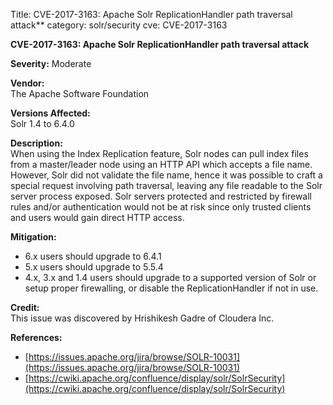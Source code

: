 Title: CVE-2017-3163: Apache Solr ReplicationHandler path traversal attack**
category: solr/security
cve: CVE-2017-3163

**CVE-2017-3163: Apache Solr ReplicationHandler path traversal attack**

**Severity:** Moderate

**Vendor:**  
The Apache Software Foundation

**Versions Affected:**  
Solr 1.4 to 6.4.0

**Description:**  
When using the Index Replication feature, Solr nodes can pull index files from
a master/leader node using an HTTP API which accepts a file name. However,
Solr did not validate the file name, hence it was possible to craft a special
request involving path traversal, leaving any file readable to the Solr server
process exposed. Solr servers protected and restricted by firewall rules
and/or authentication would not be at risk since only trusted clients and users
would gain direct HTTP access.

**Mitigation:**

* 6.x users should upgrade to 6.4.1
* 5.x users should upgrade to 5.5.4
* 4.x, 3.x and 1.4 users should upgrade to a supported version of Solr or setup proper firewalling, or disable the ReplicationHandler if not in use.

**Credit:**  
This issue was discovered by ﻿Hrishikesh Gadre of Cloudera Inc.

**References:**

* [https://issues.apache.org/jira/browse/SOLR-10031](https://issues.apache.org/jira/browse/SOLR-10031)
* [https://cwiki.apache.org/confluence/display/solr/SolrSecurity](https://cwiki.apache.org/confluence/display/solr/SolrSecurity)

